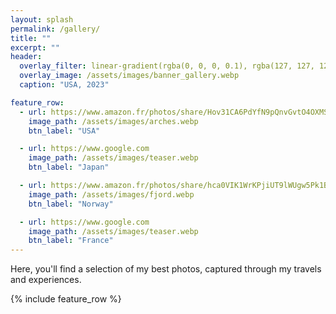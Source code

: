 ```yaml
---
layout: splash
permalink: /gallery/
title: "‎"
excerpt: "‎"
header:
  overlay_filter: linear-gradient(rgba(0, 0, 0, 0.1), rgba(127, 127, 127, 0.5))
  overlay_image: /assets/images/banner_gallery.webp
  caption: "USA, 2023"

feature_row:
  - url: https://www.amazon.fr/photos/share/Hov31CA6PdYfN9pQnvGvtO4OXMSxgzo2VgvW10ZGocK
    image_path: /assets/images/arches.webp
    btn_label: "USA"

  - url: https://www.google.com
    image_path: /assets/images/teaser.webp
    btn_label: "Japan"

  - url: https://www.amazon.fr/photos/share/hca0VIK1WrKPjiUT9lWUgw5Pk1B45we2WVJ5pIzjQQF
    image_path: /assets/images/fjord.webp
    btn_label: "Norway"

  - url: https://www.google.com
    image_path: /assets/images/teaser.webp
    btn_label: "France"
---
```



Here, you'll find a selection of my best photos, captured through my travels and experiences.

{% include feature_row %}